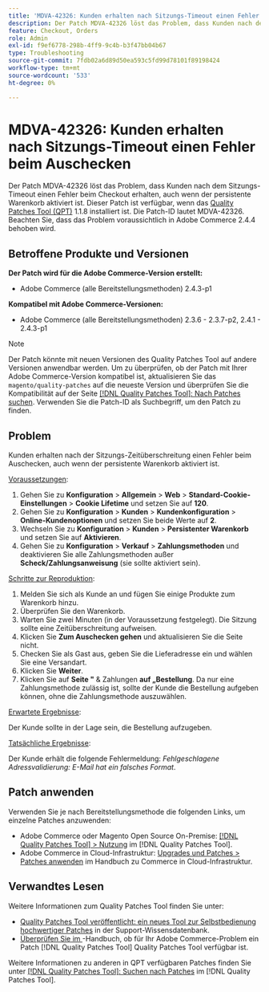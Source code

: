 ```yaml
---
title: 'MDVA-42326: Kunden erhalten nach Sitzungs-Timeout einen Fehler beim Auschecken'
description: Der Patch MDVA-42326 löst das Problem, dass Kunden nach dem Sitzungs-Timeout einen Fehler beim Checkout erhalten, auch wenn der persistente Warenkorb aktiviert ist. Dieser Patch ist verfügbar, wenn das [Quality Patches Tool (QPT)](https://experienceleague.adobe.com/en/docs/commerce-operations/tools/quality-patches-tool/quality-patches-tool-to-self-serve-quality-patches) 1.1.8 installiert ist. Die Patch-ID lautet MDVA-42326. Beachten Sie, dass das Problem voraussichtlich in Adobe Commerce 2.4.4 behoben wird.
feature: Checkout, Orders
role: Admin
exl-id: f9ef6778-298b-4ff9-9c4b-b3f47bb04b67
type: Troubleshooting
source-git-commit: 7fdb02a6d89d50ea593c5fd99d78101f89198424
workflow-type: tm+mt
source-wordcount: '533'
ht-degree: 0%

---
```


# MDVA-42326: Kunden erhalten nach Sitzungs-Timeout einen Fehler beim Auschecken

Der Patch MDVA-42326 löst das Problem, dass Kunden nach dem Sitzungs-Timeout einen Fehler beim Checkout erhalten, auch wenn der persistente Warenkorb aktiviert ist. Dieser Patch ist verfügbar, wenn das [Quality Patches Tool (QPT)](https://experienceleague.adobe.com/en/docs/commerce-operations/tools/quality-patches-tool/quality-patches-tool-to-self-serve-quality-patches) 1.1.8 installiert ist. Die Patch-ID lautet MDVA-42326. Beachten Sie, dass das Problem voraussichtlich in Adobe Commerce 2.4.4 behoben wird.

## Betroffene Produkte und Versionen

**Der Patch wird für die Adobe Commerce-Version erstellt:**

* Adobe Commerce (alle Bereitstellungsmethoden) 2.4.3-p1

**Kompatibel mit Adobe Commerce-Versionen:**

* Adobe Commerce (alle Bereitstellungsmethoden) 2.3.6 - 2.3.7-p2, 2.4.1 - 2.4.3-p1

>[!NOTE]
>
>Der Patch könnte mit neuen Versionen des Quality Patches Tool auf andere Versionen anwendbar werden. Um zu überprüfen, ob der Patch mit Ihrer Adobe Commerce-Version kompatibel ist, aktualisieren Sie das `magento/quality-patches` auf die neueste Version und überprüfen Sie die Kompatibilität auf der Seite [[!DNL Quality Patches Tool]: Nach Patches suchen](https://experienceleague.adobe.com/en/docs/commerce-operations/tools/quality-patches-tool/quality-patches-tool-to-self-serve-quality-patches). Verwenden Sie die Patch-ID als Suchbegriff, um den Patch zu finden.

## Problem

Kunden erhalten nach der Sitzungs-Zeitüberschreitung einen Fehler beim Auschecken, auch wenn der persistente Warenkorb aktiviert ist.

<u>Voraussetzungen</u>:

1. Gehen Sie zu **Konfiguration** > **Allgemein** > **Web** > **Standard-Cookie-Einstellungen** > **Cookie Lifetime** und setzen Sie auf **120**.
1. Gehen Sie zu **Konfiguration** > **Kunden** > **Kundenkonfiguration** > **Online-Kundenoptionen** und setzen Sie beide Werte auf **2**.
1. Wechseln Sie zu **Konfiguration** > **Kunden** > **Persistenter Warenkorb** und setzen Sie auf **Aktivieren**.
1. Gehen Sie zu **Konfiguration** > **Verkauf** > **Zahlungsmethoden** und deaktivieren Sie alle Zahlungsmethoden außer **Scheck/Zahlungsanweisung** (sie sollte aktiviert sein).

<u>Schritte zur Reproduktion</u>:

1. Melden Sie sich als Kunde an und fügen Sie einige Produkte zum Warenkorb hinzu.
1. Überprüfen Sie den Warenkorb.
1. Warten Sie zwei Minuten (in der Voraussetzung festgelegt). Die Sitzung sollte eine Zeitüberschreitung aufweisen.
1. Klicken Sie **Zum Auschecken gehen** und aktualisieren Sie die Seite nicht.
1. Checken Sie als Gast aus, geben Sie die Lieferadresse ein und wählen Sie eine Versandart.
1. Klicken Sie **Weiter**.
1. Klicken Sie auf **Seite &quot;** &amp; Zahlungen **auf „Bestellung**. Da nur eine Zahlungsmethode zulässig ist, sollte der Kunde die Bestellung aufgeben können, ohne die Zahlungsmethode auszuwählen.

<u>Erwartete Ergebnisse</u>:

Der Kunde sollte in der Lage sein, die Bestellung aufzugeben.

<u>Tatsächliche Ergebnisse</u>:

Der Kunde erhält die folgende Fehlermeldung: *Fehlgeschlagene Adressvalidierung: E-Mail hat ein falsches Format*.

## Patch anwenden

Verwenden Sie je nach Bereitstellungsmethode die folgenden Links, um einzelne Patches anzuwenden:

* Adobe Commerce oder Magento Open Source On-Premise: [[!DNL Quality Patches Tool] > Nutzung](/help/tools/quality-patches-tool/usage.md) im [!DNL Quality Patches Tool].
* Adobe Commerce in Cloud-Infrastruktur: [Upgrades und Patches > Patches anwenden](https://experienceleague.adobe.com/docs/commerce-cloud-service/user-guide/develop/upgrade/apply-patches.html) im Handbuch zu Commerce in Cloud-Infrastruktur.

## Verwandtes Lesen

Weitere Informationen zum Quality Patches Tool finden Sie unter:

* [Quality Patches Tool veröffentlicht: ein neues Tool zur Selbstbedienung hochwertiger Patches](https://experienceleague.adobe.com/en/docs/commerce-operations/tools/quality-patches-tool/quality-patches-tool-to-self-serve-quality-patches) in der Support-Wissensdatenbank.
* [Überprüfen Sie im ](/help/tools/quality-patches-tool/patches-available-in-qpt/check-patch-for-magento-issue-with-magento-quality-patches.md)-Handbuch, ob für Ihr Adobe Commerce-Problem ein Patch [!DNL Quality Patches Tool] Quality Patches Tool verfügbar ist.

Weitere Informationen zu anderen in QPT verfügbaren Patches finden Sie unter [[!DNL Quality Patches Tool]: Suchen nach Patches](https://experienceleague.adobe.com/tools/commerce-quality-patches/index.html) im [!DNL Quality Patches Tool].
